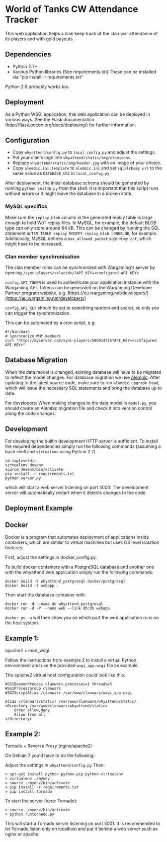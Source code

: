 World of Tanks CW Attendance Tracker
====================================

This web application helps a clan keep track of the clan war
attendance of its players and with gold payouts.

Dependencies
------------

* Python 2.7+
* Various Python libraries (See requirements.txt)
  These can be installed via "pip install -r requirements.txt"

Python 2.6 probably works too.

Deployment
----------

As a Python WSGI application, this web application can be deployed in
various ways.
See the Flask documentation (http://flask.pocoo.org/docs/deploying/) for
further information.

Configuration
-------------

* Copy `whyattend/config.py` to `local_config.py` and adjust the settings.
* Put your clan's logo into `whyattend/static/img/clanicons`.
* Replace `whyattend/static/img/header.jpg` with an image of your choice.
* Copy `alembic.ini.template` to `alembic.ini` and set `sqlalchemy.url` to the same value as `DATABASE_URI`
  in `local_config.py`

After deployment, the initial database schema should be generated by
running `python initdb.py` from the shell. It is important that this script
runs without errors or it might leave the database in a broken state.


### MySQL specifics

Make sure the `replay_blob` column in the generated replay table is large enough to hold
WoT replay files. In MySQL, for example, the default BLOB type can only store
around 64 kB. This can be changed by running the SQL statement
`ALTER TABLE replay MODIFY replay_blob LONGBLOB`, for example. Additionally, MySQL
defines a `max_allowed_packet` size in `my.cnf`, which might have to be increased.

### Clan member synchronisation

The clan member roles can be synchronized with Wargaming's server by
opening `/sync-players/<clanid>/?API_KEY=<configured API KEY>`

`config.API_TOKEN` is used to authenticate your application instance with the Wargaming API.
Tokens can be generated on the Wargaming Developer Partner program website, e.g.
[https://eu.wargaming.net/developers/](https://eu.wargaming.net/developers/)

`config.API_KEY` should be set to something random and secret, so only you
can trigger the synchronization.

This can be automated by a cron script, e.g:

    #!/bin/bash
    # Synchronize WHY members
    curl "http://myserver.com/sync-players/500014725?API_KEY=<configured API KEY>"

Database Migration
------------------

When the data model is changed, existing database will have to be migrated to reflect the model changes.
For database migration we use [Alembic](http://alembic.readthedocs.org/). After updating to the latest source code,
make sure to run `alembic upgrade head`, which will issue the necessary SQL statements and bring the database
up to date.

For developers: When making changes to the data model in `model.py`, you should create an Alembic migration file and
check it into version control along the code changes.

Development
-----------

For developing the builtin development HTTP server is sufficient. To install the required dependencies
simply run the following commands (assuming a bash shell and `virtualenv` using Python 2.7)

    cd topleveldir
    virtualenv devenv
    source devenv/bin/activate
    pip install -r requirements.txt
    python server.py

which will start a web server listening on port 5000. The development server will automatically
restart when it detects changes to the code.

Deployment Example
------------------

Docker
------

Docker is a program that automates deployment of applications inside containers,
which are similar to virtual machines but uses OS level isolation features.

First, adjust the settings in docker_config.py.

To build docker containers with a PostgreSQL database and another one with the whyattend
web application simply run the following commands:

    docker build -t whyattend_postgresql docker/postgresql
    docker build -t webapp .

Then start the database container with:

    docker run -d --name db whyattend_postgresql
    docker run -d -P --name web --link db:db webapp

`docker ps -a` will then show you on which port the web application runs on the host
system.

Example 1:
----------

apache2 + mod_wsgi

Follow the instructions from example 2 to install a virtual Python environment
and use the provided `wsgi_app.wsgi` file as example.

The apache2 virtual host configuration could look like this:

    WSGIDaemonProcess clanwars processes=1 threads=5
    WSGIProcessGroup clanwars
    WSGIScriptAlias /clanwars /var/www/clanwars/wsgi_app.wsgi

    Alias /clanwars/static/ /var/www/clanwars/whyattend/static/
    <Directory /var/www/clanwars/whyattend/static>
        Order allow,deny
        Allow from all
    </Directory>

Example 2:
----------

Tornado + Reverse Proxy (nginx/apache2)

On Debian 7 you'd have to do the following:

Adjust the settings in `whyattend/config.py` Then:

    > apt-get install python python-pip python-virtualenv
    > virtualenv ./myenv
    > source ./myenv/bin/activate
    > pip install -r requirements.txt
    > pip install tornado

To start the server (here: Tornado):

    > source ./myenv/bin/activate
    > python runtornado.py

This will start a Tornado server listening on port 5001. It
is recommended to let Tornado listen only on localhost and put
it behind a web server such as nginx or apache.
